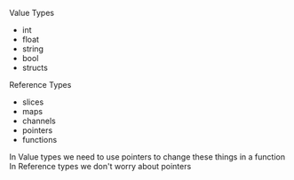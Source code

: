 Value Types 
- int
- float
- string
- bool
- structs

Reference Types 
- slices
- maps
- channels
- pointers
- functions


In Value types we need to use pointers to change these things in a function
In Reference types we don't worry about pointers